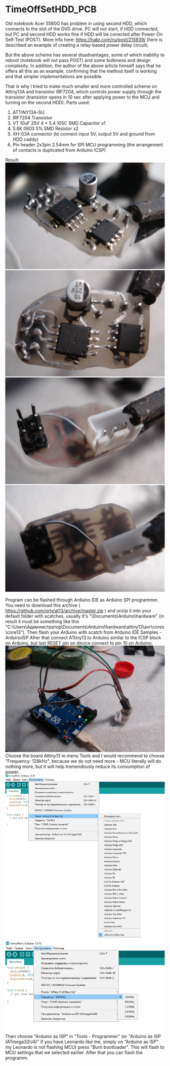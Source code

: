 # TimeOffSetHDD_PCB
Old notebook Acer 5560G has problem in using second HDD, which connects to the slot of the DVD drive. PC will not start, if HDD connected, but PC and second HDD works fine if HDD will be conected after Power-On Self-Test (POST). More info here: https://habr.com/ru/post/215839/ (here is described an example of creating a relay-based power delay circuit).

But the above scheme has several disadvantages, some of which inability to reboot (notebook will not pass POST) and some bulkiness and design complexity. In addition, the author of the above article himself says that he offers all this as an example, confirming that the method itself is working and that simpler implementations are possible.

That is why I tried to make much smaller and more controlled scheme on Attiny13A and transistor IRF7204, which controls power supply through the transistor (transistor opens in 10 sec after applying power to the MCU and turning on the second HDD). 
Parts used:
1. ATTINY13A-SU
2. IRF7204 Transistor
3. VT 10uF 25V 4 * 5.4 105C SMD Capacitor x1 
4. 5.6K 0603 5% SMD Resistor x2
5. XH-03A connector (to connect input 5V, output 5V and ground from HDD caddy)
6. Pin header 2x3pin 2.54mm for SPI MCU programming (the arrangement of contacts is duplicated from Arduino ICSP)

Result:
![Иллюстрация к проекту](https://github.com/steelpuxnastik/TimeOffSetHDD_PCB/blob/master/images/1.JPG)
![Иллюстрация к проекту](https://github.com/steelpuxnastik/TimeOffSetHDD_PCB/blob/master/images/2.JPG)
![Иллюстрация к проекту](https://github.com/steelpuxnastik/TimeOffSetHDD_PCB/blob/master/images/3.JPG)
![Иллюстрация к проекту](https://github.com/steelpuxnastik/TimeOffSetHDD_PCB/blob/master/images/4.JPG)

Program can be flashed through Arduino IDE as Arduino SPI programmer.
You need to download this archive ( https://github.com/orlv/at13/archive/master.zip ) and unzip it into your default folder with scatches, usually it's "\Documents\Arduino\hardware\" (in result it must be something like this "C:\Users\Администратор\Documents\Arduino\hardware\attiny13\avr\cores\core13").
Then flash your Arduino with scatch from Arduino IDE Samples - ArduinoISP
Afrer that connect ATtiny13 to Arduino similar to the ICSP block on Arduino, but last RESET pin on device connect to pin 10 on Arduino.
![Иллюстрация к проекту](https://github.com/steelpuxnastik/TimeOffSetHDD_PCB/blob/master/images/5.JPG)
Choose the board Attiny13 in menu Tools and I would recommend to choose "Frequency: 128kHz", because we do not need more - MCU literally will do nothing more, but it will help tremendously reduce its consumption of power.
![Иллюстрация к проекту](https://github.com/steelpuxnastik/TimeOffSetHDD_PCB/blob/master/images/6.JPG)
![Иллюстрация к проекту](https://github.com/steelpuxnastik/TimeOffSetHDD_PCB/blob/master/images/7.JPG)
Then choose "Arduino as ISP" in "Tools - Programmer" (or "Arduino as ISP (ATmega32U4)" if you have Leonardo like me, simply on "Arduino as ISP" my Leonardo is not flashing MCU) press "Burn bootloader". This will flash to MCU settings that we selected earlier.
After that you can flash the programm.
